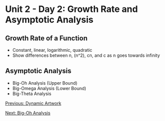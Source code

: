 # Unit 2 - Day 2: Growth Rate and Asymptotic Analysis

## Growth Rate of a Function
  * Constant, linear, logarithmic, quadratic
  * Show differences between n, (n^2), cn, and c as n goes towards infinity

## Asymptotic Analysis
  * Big-Oh Analysis (Upper Bound)
  * Big-Omega Analysis (Lower Bound)
  * Big-Theta Analysis

[Previous: Dynamic Artwork](project.md)

[Next: Big-Oh Analysis](day3.md)

